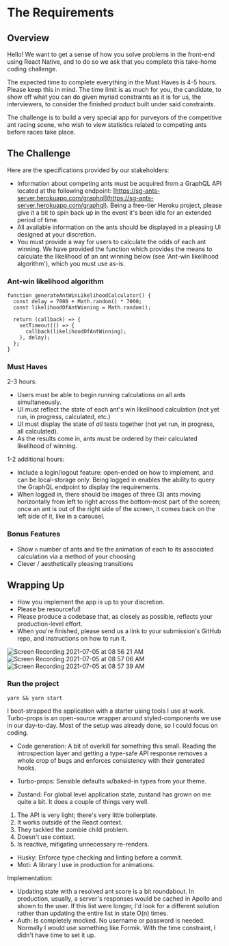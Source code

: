 # The Requirements

## Overview

Hello! We want to get a sense of how you solve problems in the front-end using React Native, and to do so we ask that you complete this take-home coding challenge.

The expected time to complete everything in the Must Haves is 4-5 hours. Please keep this in mind. The time limit is as much for you, the candidate, to show off what you can do given myriad constraints as it is for us, the interviewers, to consider the finished product built under said constraints.

The challenge is to build a very special app for purveyors of the competitive ant racing scene, who wish to view statistics related to competing ants before races take place.

## The Challenge

Here are the specifications provided by our stakeholders:

- Information about competing ants must be acquired from a GraphQL API located at the following endpoint: [https://sg-ants-server.herokuapp.com/graphql](https://sg-ants-server.herokuapp.com/graphql). Being a free-tier Heroku project, please give it a bit to spin back up in the event it's been idle for an extended period of time.
- All available information on the ants should be displayed in a pleasing UI designed at your discretion.
- You must provide a way for users to calculate the odds of each ant winning. We have provided the function which provides the means to calculate the likelihood of an ant winning below (see 'Ant-win likelihood algorithm'), which you must use as-is.

### Ant-win likelihood algorithm

```
function generateAntWinLikelihoodCalculator() {
  const delay = 7000 + Math.random() * 7000;
  const likelihoodOfAntWinning = Math.random();

  return (callback) => {
    setTimeout(() => {
      callback(likelihoodOfAntWinning);
    }, delay);
  };
}

```

### Must Haves

2-3 hours:

- Users must be able to begin running calculations on all ants simultaneously.
- UI must reflect the state of each ant's win likelihood calculation (not yet run, in progress, calculated, etc.)
- UI must display the state of _all_ tests together (not yet run, in progress, all calculated).
- As the results come in, ants must be ordered by their calculated likelihood of winning.

1-2 additional hours:

- Include a login/logout feature: open-ended on how to implement, and can be local-storage only. Being logged in enables the ability to query the GraphQL endpoint to display the requirements.
- When logged in, there should be images of three (3) ants moving horizontally from left to right across the bottom-most part of the screen; once an ant is out of the right side of the screen, it comes back on the left side of it, like in a carousel.

### Bonus Features

- Show `n` number of ants and tie the animation of each to its associated calculation via a method of your choosing
- Clever / aesthetically pleasing transitions

## Wrapping Up

- How you implement the app is up to your discretion.
- Please be resourceful!
- Please produce a codebase that, as closely as possible, reflects your production-level effort.
- When you're finished, please send us a link to your submission's GitHub repo, and instructions on how to run it.

![Screen Recording 2021-07-05 at 08 56 21 AM](https://user-images.githubusercontent.com/86967434/124478932-b30ec800-dd73-11eb-84ce-a9c113842fe7.gif)
![Screen Recording 2021-07-05 at 08 57 06 AM](https://user-images.githubusercontent.com/86967434/124478940-b609b880-dd73-11eb-9ba0-88427b784b21.gif)
![Screen Recording 2021-07-05 at 08 57 39 AM](https://user-images.githubusercontent.com/86967434/124478950-b7d37c00-dd73-11eb-9c86-20b273c6b5e9.gif)

### Run the project

`yarn && yarn start`

I boot-strapped the application with a starter using tools I use at work. Turbo-props is an open-source wrapper around styled-components we use in our day-to-day. Most of the setup was already done, so I could focus on coding.

- Code generation: A bit of overkill for something this small. Reading the introspection layer and getting a type-safe API response removes a whole crop of bugs and enforces consistency with their generated hooks.

- Turbo-props: Sensible defaults w/baked-in types from your theme.

- Zustand: For global level application state, zustand has grown on me quite a bit. It does a couple of things very well.

1. The API is very light; there's very little boilerplate.
2. It works outside of the React context.
3. They tackled the zombie child problem.
4. Doesn't use context.
5. Is reactive, mitigating unnecessary re-renders.

- Husky: Enforce type checking and linting before a commit.
- Moti: A library I use in production for animations.

Implementation:

- Updating state with a resolved ant score is a bit roundabout. In production, usually, a server's responses would be cached in Apollo and shown to the user. If this list were longer, I'd look for a different solution rather than updating the entire list in state O(n) times.
- Auth: Is completely mocked. No username or password is needed. Normally I would use something like Formik. With the time constraint, I didn't have time to set it up.
